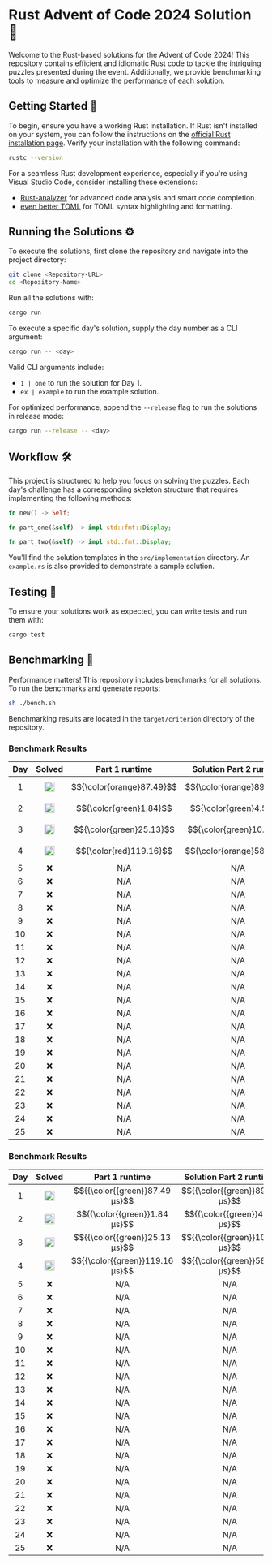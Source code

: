 # Rust Advent of Code 2024 Solution 🦀

Welcome to the Rust-based solutions for the Advent of Code 2024! This repository contains efficient and idiomatic Rust code to tackle the intriguing puzzles presented during the event. Additionally, we provide benchmarking tools to measure and optimize the performance of each solution.

## Getting Started 🚀

To begin, ensure you have a working Rust installation. If Rust isn't installed on your system, you can follow the instructions on the [official Rust installation page](https://www.rust-lang.org/tools/install). Verify your installation with the following command:

```bash
rustc --version
```

For a seamless Rust development experience, especially if you're using Visual Studio Code, consider installing these extensions:

- [Rust-analyzer](https://marketplace.visualstudio.com/items?itemName=rust-lang.rust-analyzer) for advanced code analysis and smart code completion.
- [even better TOML](https://marketplace.visualstudio.com/items?itemName=tamasfe.even-better-toml) for TOML syntax highlighting and formatting.

## Running the Solutions ⚙️

To execute the solutions, first clone the repository and navigate into the project directory:

```bash
git clone <Repository-URL>
cd <Repository-Name>
```

Run all the solutions with:

```bash
cargo run
```

To execute a specific day's solution, supply the day number as a CLI argument:

```bash
cargo run -- <day>
```

Valid CLI arguments include:

- `1 | one` to run the solution for Day 1.
- `ex | example` to run the example solution.

For optimized performance, append the `--release` flag to run the solutions in release mode:

```bash
cargo run --release -- <day>
```

## Workflow 🛠️

This project is structured to help you focus on solving the puzzles. Each day's challenge has a corresponding skeleton structure that requires implementing the following methods:

```rust
fn new() -> Self;

fn part_one(&self) -> impl std::fmt::Display;

fn part_two(&self) -> impl std::fmt::Display;
```

You'll find the solution templates in the `src/implementation` directory. An `example.rs` is also provided to demonstrate a sample solution.

## Testing 🧪

To ensure your solutions work as expected, you can write tests and run them with:

```bash
cargo test
```

## Benchmarking 💪

Performance matters! This repository includes benchmarks for all solutions. To run the benchmarks and generate reports:

```bash
sh ./bench.sh
```

Benchmarking results are located in the `target/criterion` directory of the repository.

### Benchmark Results

| Day |                                         Solved                                          |      Part 1 runtime       |  Solution Part 2 runtime  |
| :-: | :-------------------------------------------------------------------------------------: | :-----------------------: | :-----------------------: |
|  1  | <img src="https://www.rust-lang.org/logos/rust-logo-32x32.png" alt="Rust" width="20" /> | $${\color{orange}87.49}$$ | $${\color{orange}89.73}$$ |
|  2  | <img src="https://www.rust-lang.org/logos/rust-logo-32x32.png" alt="Rust" width="20" /> |  $${\color{green}1.84}$$  |  $${\color{green}4.52}$$  |
|  3  | <img src="https://www.rust-lang.org/logos/rust-logo-32x32.png" alt="Rust" width="20" /> | $${\color{green}25.13}$$  | $${\color{green}10.10}$$  |
|  4  | <img src="https://www.rust-lang.org/logos/rust-logo-32x32.png" alt="Rust" width="20" /> |  $${\color{red}119.16}$$  | $${\color{orange}58.58}$$ |
|  5  |                                           :x:                                           |            N/A            |            N/A            |
|  6  |                                           :x:                                           |            N/A            |            N/A            |
|  7  |                                           :x:                                           |            N/A            |            N/A            |
|  8  |                                           :x:                                           |            N/A            |            N/A            |
|  9  |                                           :x:                                           |            N/A            |            N/A            |
| 10  |                                           :x:                                           |            N/A            |            N/A            |
| 11  |                                           :x:                                           |            N/A            |            N/A            |
| 12  |                                           :x:                                           |            N/A            |            N/A            |
| 13  |                                           :x:                                           |            N/A            |            N/A            |
| 14  |                                           :x:                                           |            N/A            |            N/A            |
| 15  |                                           :x:                                           |            N/A            |            N/A            |
| 16  |                                           :x:                                           |            N/A            |            N/A            |
| 17  |                                           :x:                                           |            N/A            |            N/A            |
| 18  |                                           :x:                                           |            N/A            |            N/A            |
| 19  |                                           :x:                                           |            N/A            |            N/A            |
| 20  |                                           :x:                                           |            N/A            |            N/A            |
| 21  |                                           :x:                                           |            N/A            |            N/A            |
| 22  |                                           :x:                                           |            N/A            |            N/A            |
| 23  |                                           :x:                                           |            N/A            |            N/A            |
| 24  |                                           :x:                                           |            N/A            |            N/A            |
| 25  |                                           :x:                                           |            N/A            |            N/A            |

### Benchmark Results

| Day |                                         Solved                                          |         Part 1 runtime          |    Solution Part 2 runtime     |
| :-: | :-------------------------------------------------------------------------------------: | :-----------------------------: | :----------------------------: |
|  1  | <img src="https://www.rust-lang.org/logos/rust-logo-32x32.png" alt="Rust" width="20" /> | $${{\color{{green}}87.49 μs}$$  | $${{\color{{green}}89.73 μs}$$ |
|  2  | <img src="https://www.rust-lang.org/logos/rust-logo-32x32.png" alt="Rust" width="20" /> |  $${{\color{{green}}1.84 μs}$$  | $${{\color{{green}}4.52 μs}$$  |
|  3  | <img src="https://www.rust-lang.org/logos/rust-logo-32x32.png" alt="Rust" width="20" /> | $${{\color{{green}}25.13 μs}$$  | $${{\color{{green}}10.10 μs}$$ |
|  4  | <img src="https://www.rust-lang.org/logos/rust-logo-32x32.png" alt="Rust" width="20" /> | $${{\color{{green}}119.16 μs}$$ | $${{\color{{green}}58.58 μs}$$ |
|  5  |                                           :x:                                           |               N/A               |              N/A               |
|  6  |                                           :x:                                           |               N/A               |              N/A               |
|  7  |                                           :x:                                           |               N/A               |              N/A               |
|  8  |                                           :x:                                           |               N/A               |              N/A               |
|  9  |                                           :x:                                           |               N/A               |              N/A               |
| 10  |                                           :x:                                           |               N/A               |              N/A               |
| 11  |                                           :x:                                           |               N/A               |              N/A               |
| 12  |                                           :x:                                           |               N/A               |              N/A               |
| 13  |                                           :x:                                           |               N/A               |              N/A               |
| 14  |                                           :x:                                           |               N/A               |              N/A               |
| 15  |                                           :x:                                           |               N/A               |              N/A               |
| 16  |                                           :x:                                           |               N/A               |              N/A               |
| 17  |                                           :x:                                           |               N/A               |              N/A               |
| 18  |                                           :x:                                           |               N/A               |              N/A               |
| 19  |                                           :x:                                           |               N/A               |              N/A               |
| 20  |                                           :x:                                           |               N/A               |              N/A               |
| 21  |                                           :x:                                           |               N/A               |              N/A               |
| 22  |                                           :x:                                           |               N/A               |              N/A               |
| 23  |                                           :x:                                           |               N/A               |              N/A               |
| 24  |                                           :x:                                           |               N/A               |              N/A               |
| 25  |                                           :x:                                           |               N/A               |              N/A               |
